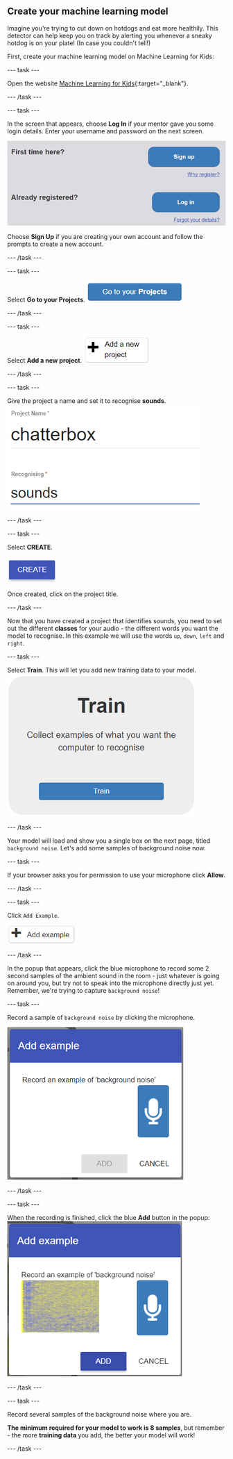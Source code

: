 ## Create your machine learning model

Imagine you're trying to cut down on hotdogs and eat more healthily. This detector can help keep you on track by alerting you whenever a sneaky hotdog is on your plate! (In case you couldn't tell!)

First, create your machine learning model on Machine Learning for Kids:

--- task ---

Open the website [Machine Learning for Kids](https://machinelearningforkids.co.uk/#!/login){:target="_blank"}.

--- /task ---

--- task ---

In the screen that appears, choose **Log In** if your mentor gave you some login details. Enter your username and password on the next screen.

![A picture of the blue log in button](images/singup_login.png)

Choose **Sign Up** if you are creating your own account and follow the prompts to create a new account.

--- /task ---

--- task ---

Select **Go to your Projects**.
![Image of the blue go to your projects button on machine learning for kids](images/go2projects.png)

--- /task ---

--- task ---

Select **Add a new project**.
![Image of a grey button which reads 'Go to your projects'](images/add_new_project.png)

--- /task ---

--- task ---

Give the project a name and set it to recognise **sounds**.
![](images/name_project.png)

--- /task ---

--- task ---

Select **CREATE**.

![](images/create_button.png)

Once created, click on the project title.

--- /task ---


Now that you have created a project that identifies sounds, you need to set out the different **classes** for your audio - the different words you want the model to recognise. In this example we will use the words `up`, `down`, `left` and `right`.

--- task ---

Select **Train**. This will let you add new training data to your model.
![](images/train.png)

--- /task ---

Your model will load and show you a single box on the next page, titled `background noise`. Let's add some samples of background noise now.

--- task ---

If your browser asks you for permission to use your microphone click **Allow**.

--- /task ---

--- task ---

Click `Add Example`. 

![Button which reads '+ add example'](images/add_example.png)

--- /task ---

In the popup that appears, click the blue microphone to record some 2 second samples of the ambient sound in the room - just whatever is going on around you, but try not to speak into the microphone directly just yet. Remember, we're trying to capture `background noise`!

--- task ---

Record a sample of `background noise` by clicking the microphone. 

![A popup which says Add example.Record an example of 'background noise', with a small blue icon showing a microphone](images/add_background_noise.png)

--- /task ---

--- task ---

When the recording is finished, click the blue **Add** button in the popup:
![A popup which says Add example.Record an example of 'background noise', with a small blue icon showing a microphone and a soundprint of the ambient recording](images/add_bg_noise_2.png)

--- /task ---

--- task ---

Record several samples of the background noise where you are. 

**The minimum required for your model to work is 8 samples**, but remember - the more **training data** you add, the better your model will work!

--- /task ---
